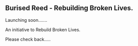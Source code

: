 ## Burised Reed - Rebuilding Broken Lives.

Launching soon.......

An initiative to Rebuild Broken Lives.

Please check back.....
